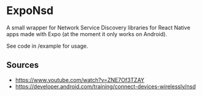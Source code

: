 # ExpoNsd

A small wrapper for Network Service Discovery libraries for React Native apps made with Expo (at the moment it only works on Android).

See code in /example for usage.

## Sources
- https://www.youtube.com/watch?v=ZNE7Of3TZAY
- https://developer.android.com/training/connect-devices-wirelessly/nsd